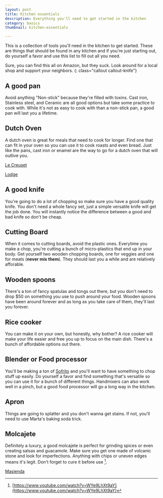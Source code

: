 ```yaml
---
layout: post
title: Kitchen essentials
description: Everything you'll need to get started in the kitchen
category: basics
thumbnail: kitchen-essentials

---
```


This is a collection of tools you'll need in the kitchen to get started. These are things that should be found in any kitchen and if you're just starting out, do yourself a favor and use this list to fill out all you need.

Sure, you can find this all on Amazon, but they suck. Look around for a local shop and support your neighbors.
{: class="callout callout-knife"}

## A good pan
Avoid anything "Non-stick" because they're filled with toxins. Cast iron, Stainless steel, and Ceramic are all good options but take some practice to cook with. While it's not as easy to cook with than a non-stick pan, a good pan will last you a lifetime.

## Dutch Oven
A dutch oven is great for meals that need to cook for longer. Find one that can fit in your oven so you can use it to cook roasts and even bread. Just like the pans, cast iron or enamel are the way to go for a dutch oven that will outlive you.

[Le Creuset](https://www.lecreuset.com/)

[Lodge](https://www.lodgecastiron.com/cast-iron-dutch-ovens)

## A good knife
You're going to do a lot of chopping so make sure you have a good quality knife. You don't need a whole fancy set, just a simple versatile knife will get the job done. You will instantly notice the difference between a good and bad knife so don't be cheap.



## Cutting Board
When it comes to cutting boards, avoid the plastic ones. Everytime you make a chop, you're cutting a bunch of micro-plastics that end up in your body. Get yourself two wooden chopping boards, one for veggies and one for meats (**never mix them**). They should last you a while and are relatively afforable.



## Wooden spoons
There's a ton of fancy spatulas and tongs out there, but you don't need to drop $50 on something you use to push around your food. Wooden spoons have been around forever and as long as you take care of them, they'll last you forever.



## Rice cooker
You can make it on your own, but honestly, why bother? A rice cooker will make your life easier and free you up to focus on the main dish. There's a bunch of affordable options out there.



## Blender or Food processor
You'll be making a ton of [Sofrito](/holy-trinity) and you'll want to have something to chop stuff up easily. Do yourself a favor and find something that's versatile so you can use it for a bunch of different things. Handmixers can also work well in a pinch, but a good food processor will go a long way in the kitchen.



## Apron
Things are going to splatter and you don't wanna get stains. If not, you'll need to use Marta's baking soda trick. 



## Molcajete
Definitely a luxury, a good molcajete is perfect for grinding spices or even creating salsas and guacamole. Make sure you get one made of volcanic stone and look for imperfections. Anything with chips or uneven edges means it's legit. Don't forget to cure it before use [^two].

[Masienda](https://masienda.com/collections/all/products/molcajete)


[^two]: [https://www.youtube.com/watch?v=WYe9LhXt9aY](https://www.youtube.com/watch?v=WYe9LhXt9aY)